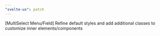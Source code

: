 ```yaml
---
"svelte-ux": patch
---
```


[MultiSelect Menu/Field] Refine default styles and add additional classes to customize inner elements/components
